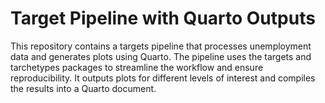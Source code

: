 # Target Pipeline with Quarto Outputs
This repository contains a targets pipeline that processes unemployment data and generates plots using Quarto. The pipeline uses the targets and tarchetypes packages to streamline the workflow and ensure reproducibility. It outputs plots for different levels of interest and compiles the results into a Quarto document.
